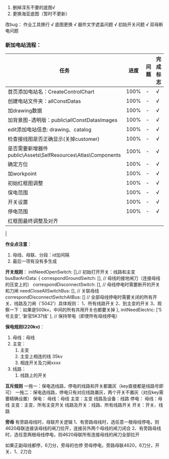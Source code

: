 1. 删掉淳东不要的底图√
2. 更换海亚底图（暂时不更新）

改bug：
作业工具换行 √
底图更换 √
器件文字遮盖问题 √
初始开关问题 √
双母断电问题

### 新加电站流程：
|任务|进度|问题|完成标志|
|-|-|-|-|
|首页添加电站名：CreateControlChart|100%|-|√
|创建电站文件夹：allConstDatas|100%|-|√
|加drawing数据|100%|-|√
|加背景图-透明版：public\allConstDatasImages|100%|-|√
|edit添加电站信息: drawing、catalog|100%|-|√
|检查接线图是否正确显示(关掉customer)|100%|-|√
|是否需要新增器件public\Assets\SelfResources\Atlas\Components|100%|-|√
|确定方位|100%|-|√
|加workpoint|100%|-|√
|初始红框图调整|100%|-|√
|保电范围|100%|-|√
|开关设置|100%|-|√
|停电范围|100%|-|√
|红框图最终调整及对齐|
|

**作业点注意**：
1. 母线、母联、分段：id加间隔
2. 最后一项有没有多生成
   
**开关规则**：
initNeedOpenSwitch: [],// 初始打开开关：线路和主变
  busBarArrData:
    {
      correspondGroundSwitch: [], // 母线的接地闸刀（连接母线的压变上的）
      correspondDisconnectSwitch: [], // 母线停电时需要断开的开关和刀闸
      needCloseAllSwitchBus: [], // 关联母线
      correspondDisconnectSwitchAllBus: [] // 全部母线停电时需要关闭的所有开关、线路及刀闸（'5042'）具体规则：
        1、所有线路开关
        2、到主变的开关
        3、观察一下：如果是500kv，中间的所有共用开关也都要关掉
    },
  initNeedElectric: ['5号主变', '新官5K37线' ], // 保持带电（即使所有母线停电）

**保电规则(220kv)**：
1. 母线：母线
2. 主变：
   1. 主变
   2. 主变上相连的线 35kv
   3. 相连开关及刀闸xxxx
3. 线路：
   1. 线路上的开关

**互斥规则**
一拖一：保电选线路，停电的线路和开关都置灰（key直接都是线路号即可）
一拖二：保电选线路，停电只有对应线路置灰，两个开关不置灰（对应key需要精确设置）
保电：
    母线：母线
    主变：主变
    线路及设备：线路
停电：
    母线：母线
    主变：主变、所有主变开关
    线路及开关：线路、所有线路开关
    开关：开关、线路

**旁母**
有旁路母线时，母联开关逻辑
1、有旁路母线时，选任意一根母线停电，则4620母联连接该母线的闸刀拉开，连接另外两个母线的闸刀闭合
2、有旁路母线时，选任意两根母线停电，则4620母联所有连接母线的闸刀全部拉开

如果正副母线都停，6刀分，旁母的也停
旁母停电，旁路母联4620，6刀分，开关、1、2刀合